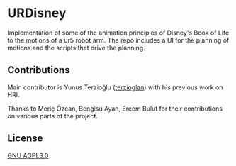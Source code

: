 # URDisney

Implementation of some of the animation principles of Disney's Book of Life to the motions of a ur5 robot arm. The repo includes a UI for the planning of motions and the scripts that drive the planning.  

## Contributions
Main contributor is Yunus Terzioğlu ([terzioglan](https://github.com/terzioglan)) with his previous work on HRI.

Thanks to Meriç Özcan, Bengisu Ayan, Ercem Bulut for their contributions on various parts of the project.

## License
[GNU AGPL3.0](https://choosealicense.com/licenses/agpl-3.0/)